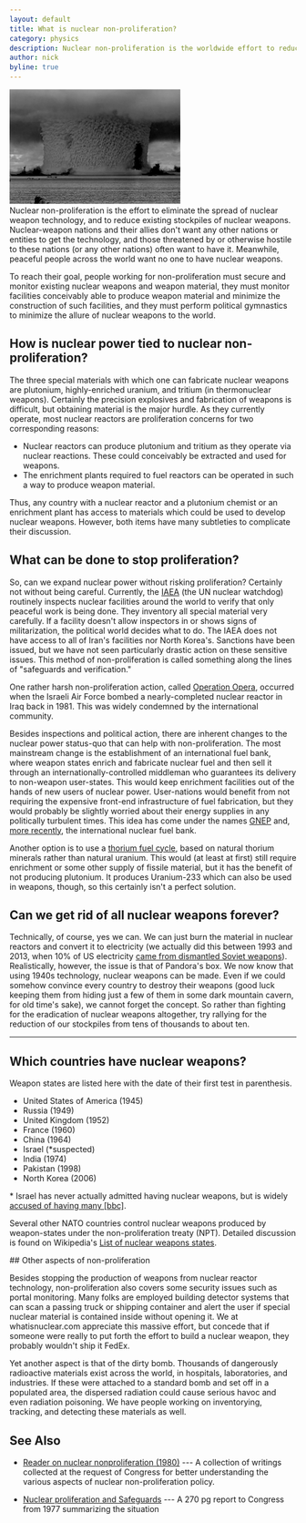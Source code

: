 ```yaml
---
layout: default
title: What is nuclear non-proliferation?
category: physics
description: Nuclear non-proliferation is the worldwide effort to reduce the spread and minimize stockpiles of nuclear weapons.
author: nick
byline: true
---
```

<div class="row">
<div class="col-md-8" markdown="1">

<div class="float-end">
<img src="/img/baker_shot_crop.png" class="rounded img-fluid"
style="width:300px;" alt="The Baker Shot" title="The Baker Shot: An early nuclear weapons
test" /> </div>
Nuclear non-proliferation is the effort to eliminate the spread of nuclear weapon technology, and to
reduce existing stockpiles of nuclear weapons. Nuclear-weapon nations and their allies don't
want any other nations or entities to get the technology, and those threatened by or otherwise
hostile to these nations (or any other nations) often want to have it. Meanwhile, peaceful people
across the world want no one to have nuclear weapons.

To reach their goal, people working for non-proliferation must secure and monitor existing nuclear
weapons and weapon material, they must monitor facilities conceivably able to produce weapon
material and minimize the construction of such facilities, and they must perform political
gymnastics to minimize the allure of nuclear weapons to the world. 

## How is nuclear power tied to nuclear non-proliferation?	
The three special materials with which one can fabricate nuclear weapons are plutonium,
highly-enriched uranium, and tritium (in thermonuclear weapons). Certainly the precision
explosives and fabrication of weapons is difficult, but obtaining material is the major
hurdle. As they currently operate, most nuclear reactors are proliferation concerns for
two corresponding reasons: 

* Nuclear reactors can produce plutonium and tritium as they operate via nuclear
  reactions. These could conceivably be extracted and used for weapons.
* The enrichment plants required to fuel reactors can be operated in such a way to produce weapon
  material. 

Thus, any country with a nuclear reactor and a plutonium chemist or an enrichment plant
has access to materials which could be used to develop nuclear weapons. However, both items
have many subtleties to complicate their discussion. 


## What can be done to stop proliferation?
So, can we expand nuclear power without risking proliferation? Certainly not without being
careful.  Currently, the <a href="https://www.iaea.org">IAEA</a> (the UN nuclear watchdog)
routinely inspects nuclear facilities around the world to verify that only peaceful work
is being done. They inventory all special material very carefully. If a facility doesn't
allow inspectors in or shows signs of militarization, the political world decides what to
do. The IAEA does not have access to all of Iran's facilities nor North Korea's. Sanctions
have been issued, but we have not seen particularly drastic action on these sensitive
issues. This method of non-proliferation is called something along the lines of
"safeguards and verification."

One rather harsh non-proliferation action, called <a
href="https://en.wikipedia.org/wiki/Operation_Opera">Operation Opera</a>, occurred when
the Israeli Air Force bombed a nearly-completed nuclear reactor in Iraq back in 1981. This
was widely condemned by the international community.

Besides inspections and political action, there are inherent changes to the nuclear power
status-quo that can help with non-proliferation. The most mainstream change is the
establishment of an international fuel bank, where weapon states enrich and fabricate
nuclear fuel and then sell it through an internationally-controlled middleman who
guarantees its delivery to non-weapon user-states. This would keep enrichment facilities
out of the hands of new users of nuclear power.  User-nations would benefit from not
requiring the expensive front-end infrastructure of fuel fabrication, but they would
probably be slightly worried about their energy supplies in any politically turbulent
times. This idea has come under the names <a
href="https://en.wikipedia.org/wiki/Global_Nuclear_Energy_Partnership">GNEP</a> and, <a
href="https://www.upi.com/Top_News/2009/06/08/Obama-to-pursue-global-uranium-fuel-bank/UPI-19971244484814/">more
recently</a>, the international nuclear fuel bank.

Another option is to use a <a href="{% link thorium.md %}">thorium fuel cycle</a>, based
on natural thorium minerals rather than natural uranium. This would (at least at first)
still require enrichment or some other supply of fissile material, but it has the benefit
of not producing plutonium. It produces Uranium-233 which can also be used in weapons, though,
so this certainly isn't a perfect solution.

## Can we get rid of all nuclear weapons forever?

Technically, of course, yes we can. We can just burn the material in nuclear reactors and
convert it to electricity (we actually did this between 1993 and 2013, when 10% of US
electricity [came from dismantled Soviet
weapons](https://en.wikipedia.org/wiki/Megatons_to_Megawatts_Program)). Realistically,
however, the issue is that of Pandora's box. We now know that using 1940s technology,
nuclear weapons can be made. Even if we could somehow convince every country to destroy
their weapons (good luck keeping them from hiding just a few of them in some dark mountain
cavern, for old time's sake), we cannot forget the concept. So rather than fighting for
the eradication of nuclear weapons altogether, try rallying for the reduction of our
stockpiles from tens of thousands to about ten.

<hr/>

</div>
</div>
<div class="row">


<h2>Which countries have nuclear weapons?</h2>
<div class="col-md-8" markdown="1">

Weapon states are listed here with the date of their first test in parenthesis.

* United States of America (1945)
* Russia (1949)
* United Kingdom (1952)
* France (1960)
* China (1964)
* Israel (\*suspected)
* India (1974)
* Pakistan (1998)
* North Korea (2006)

\* Israel has never actually admitted having nuclear weapons, but is widely <a href="http://news.bbc.co.uk/2/hi/middle_east/892941.stm">accused of having many [bbc]</a>. 

Several other NATO countries control nuclear weapons produced by weapon-states under the
non-proliferation treaty (NPT). Detailed discussion is found on Wikipedia's <a
href="https://en.wikipedia.org/wiki/Nuclear_weapons_states">List of nuclear weapons
states</a>.

</div>
</div>

<div class="row">
<div class="col-md-8" markdown="1">
## Other aspects of non-proliferation

Besides stopping the production of weapons from nuclear reactor technology,
non-proliferation also covers some security issues such as portal monitoring. Many folks
are employed building detector systems that can scan a passing truck or shipping container
and alert the user if special nuclear material is contained inside without opening it. We
at whatisnuclear.com appreciate this massive effort, but concede that if someone were
really to put forth the effort to build a nuclear weapon, they probably wouldn't ship it
FedEx.

Yet another aspect is that of the dirty bomb. Thousands of dangerously radioactive
materials exist across the world, in hospitals, laboratories, and industries. If these
were attached to a standard bomb and set off in a populated area, the dispersed radiation
could cause serious havoc and even radiation poisoning. We have people working on
inventorying, tracking, and detecting these materials as well.

## See Also

* [Reader on nuclear nonproliferation (1980)](https://babel.hathitrust.org/cgi/pt?id=uc1.31210014947285&view=1up&seq=1) --- A
  collection of writings collected at the request of Congress for better understanding the
  various aspects of nuclear non-proliferation policy.

* [Nuclear proliferation and Safeguards](https://babel.hathitrust.org/cgi/pt?id=uc1.b5132018&view=1up&seq=26) --- A 270 pg report to Congress from 1977 summarizing the situation

</div>
</div>
